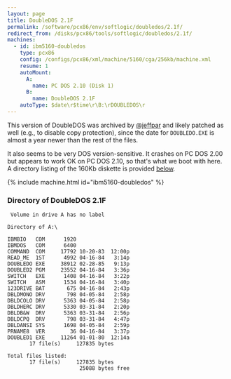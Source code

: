 ```yaml
---
layout: page
title: DoubleDOS 2.1F
permalink: /software/pcx86/env/softlogic/doubledos/2.1f/
redirect_from: /disks/pcx86/tools/softlogic/doubledos/2.1f/
machines:
  - id: ibm5160-doubledos
    type: pcx86
    config: /configs/pcx86/xml/machine/5160/cga/256kb/machine.xml
    resume: 1
    autoMount:
      A:
        name: PC DOS 2.10 (Disk 1)
      B:
        name: DoubleDOS 2.1F
    autoType: $date\r$time\r\B:\rDOUBLEDOS\r
---
```


This version of DoubleDOS was archived by [@jeffpar](/disks/pcx86/personal/random/) and likely patched as well (e.g.,
to disable copy protection), since the date for `DOUBLEDO.EXE` is almost a year newer than the rest of the files.

It also seems to be very DOS version-sensitive.  It crashes on PC DOS 2.00 but appears to work OK on PC DOS 2.10, so
that's what we boot with here.  A directory listing of the 160Kb diskette is provided [below](#directory-of-doubledos-21f).

{% include machine.html id="ibm5160-doubledos" %}

### Directory of DoubleDOS 2.1F

	 Volume in drive A has no label

	Directory of A:\

	IBMBIO   COM      1920
	IBMDOS   COM      6400
	COMMAND  COM     17792 10-20-83  12:00p
	READ_ME  1ST      4992 04-16-84   3:14p
	DOUBLEDO EXE     38912 02-28-85   9:13p
	DOUBLED2 PGM     23552 04-16-84   3:36p
	SWITCH   EXE      1408 04-16-84   3:22p
	SWITCH   ASM      1534 04-16-84   3:40p
	123DRIVE BAT       675 04-16-84   2:43p
	DBLDMONO DRV       798 04-05-84   2:58p
	DBLDCOLO DRV      5363 04-05-84   2:58p
	DBLDHERC DRV      5330 03-31-84   2:20p
	DBLDB&W  DRV      5363 03-31-84   2:56p
	DBLDCPQ  DRV       798 03-31-84   4:47p
	DBLDANSI SYS      1698 04-05-84   2:59p
	PRNAME8  VER        36 04-16-84   3:37p
	DOUBLED1 EXE     11264 01-01-80  12:14a
	       17 file(s)     127835 bytes

	Total files listed:
	       17 file(s)     127835 bytes
	                       25088 bytes free
